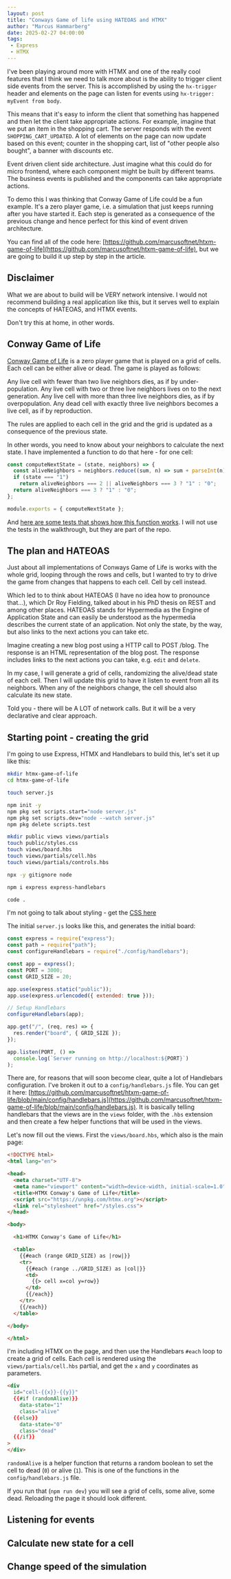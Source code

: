 ```yaml
---
layout: post
title: "Conways Game of life using HATEOAS and HTMX"
author: "Marcus Hammarberg"
date: 2025-02-27 04:00:00
tags:
 - Express
 - HTMX
---
```


I've been playing around more with HTMX and one of the really cool features that I think we need to talk more about is the ability to trigger client side events from the server. This is accomplished by using the `hx-trigger` header and elements on the page can listen for events using `hx-trigger: myEvent from body`.

This means that it's easy to inform the client that something has happened and then let the client take appropriate actions. For example, imagine that we put an item in the shopping cart. The server responds with the event `SHOPPING_CART_UPDATED`. A lot of elements on the page can now update based on this event; counter in the shopping cart, list of "other people also bought", a banner with discounts etc.

Event driven client side architecture. Just imagine what this could do for micro frontend, where each component might be built by different teams. The business events is published and the components can take appropriate actions.

To demo this I was thinking that Conway Game of Life could be a fun example. It's a zero player game, i.e. a simulation that just keeps running after you have started it. Each step is generated as a consequence of the previous change and hence perfect for this kind of event driven architecture.

<!-- excerpt-end -->

You can find all of the code here: [https://github.com/marcusoftnet/htxm-game-of-life](https://github.com/marcusoftnet/htxm-game-of-life), but we are going to build it up step by step in the article.

## Disclaimer

What we are about to build will be VERY network intensive. I would not recommend building a real application like this, but it serves well to explain the concepts of HATEOAS, and HTMX events.

Don't try this at home, in other words.

## Conway Game of Life

[Conway Game of Life](https://en.wikipedia.org/wiki/Conway%27s_Game_of_Life) is a zero player game that is played on a grid of cells. Each cell can be either alive or dead. The game is played as follows:

Any live cell with fewer than two live neighbors dies, as if by under-population.
Any live cell with two or three live neighbors lives on to the next generation.
Any live cell with more than three live neighbors dies, as if by overpopulation.
Any dead cell with exactly three live neighbors becomes a live cell, as if by reproduction.

The rules are applied to each cell in the grid and the grid is updated as a consequence of the previous state.

In other words, you need to know about your neighbors to calculate the next state. I have implemented a function to do that here - for one cell:

```javascript
const computeNextState = (state, neighbors) => {
  const aliveNeighbors = neighbors.reduce((sum, n) => sum + parseInt(n), 0);
  if (state === "1")
    return aliveNeighbors === 2 || aliveNeighbors === 3 ? "1" : "0";
  return aliveNeighbors === 3 ? "1" : "0";
};

module.exports = { computeNextState };
```

And [here are some tests that shows how this function works](https://github.com/marcusoftnet/htxm-game-of-life/blob/main/tests/computeNextState.test.js). I will not use the tests in the walkthrough, but they are part of the repo.

## The plan and HATEOAS

Just about all implementations of Conways Game of Life is works with the whole grid, looping through the rows and cells, but I wanted to try to drive the game from changes that happens to each cell. Cell by cell instead.

Which led to to think about HATEOAS (I have no idea how to pronounce that...), which Dr Roy Fielding, talked about in his PhD thesis on REST and among other places. HATEOAS stands for Hypermedia as the Engine of Application State and can easily be understood as the hypermedia describes the current state of an application. Not only the state, by the way, but also links to the next actions you can take etc.

Imagine creating a new blog post using a HTTP call to POST /blog. The response is an HTML representation of the blog post. The response includes links to the next actions you can take, e.g. `edit` and `delete`.

In my case, I will generate a grid of cells, randomizing the alive/dead state of each cell. Then I will update this grid to have it listen to event from all its neighbors. When any of the neighbors change, the cell should also calculate its new state.

Told you - there will be A LOT of network calls. But it will be a very declarative and clear approach.

## Starting point - creating the grid

I'm going to use Express, HTMX and Handlebars to build this, let's set it up like this:

```bash
mkdir htmx-game-of-life
cd htmx-game-of-life

touch server.js

npm init -y
npm pkg set scripts.start="node server.js"
npm pkg set scripts.dev="node --watch server.js"
npm pkg delete scripts.test

mkdir public views views/partials
touch public/styles.css
touch views/board.hbs
touch views/partials/cell.hbs
touch views/partials/controls.hbs

npx -y gitignore node

npm i express express-handlebars

code .
```

I'm not going to talk about styling - get the [CSS here](https://github.com/marcusoftnet/htxm-game-of-life/blob/main/public/styles.css)

The initial `server.js` looks like this, and generates the initial board:

```javascript
const express = require("express");
const path = require("path");
const configureHandlebars = require("./config/handlebars");

const app = express();
const PORT = 3000;
const GRID_SIZE = 20;

app.use(express.static("public"));
app.use(express.urlencoded({ extended: true }));

// Setup Handlebars
configureHandlebars(app);

app.get("/", (req, res) => {
  res.render("board", { GRID_SIZE });
});

app.listen(PORT, () =>
  console.log(`Server running on http://localhost:${PORT}`)
);
```

There are, for reasons that will soon become clear, quite a lot of Handlebars configuration. I've broken it out to a `config/handlebars.js` file. You can get it here: [https://github.com/marcusoftnet/htxm-game-of-life/blob/main/config/handlebars.js](https://github.com/marcusoftnet/htxm-game-of-life/blob/main/config/handlebars.js). It is basically telling handlebars that the views are in the `views` folder, with the `.hbs` extension and then create a few helper functions that will be used in the views.

Let's now fill out the views. First the `views/board.hbs`, which also is the main page:

```html
<!DOCTYPE html>
<html lang="en">

<head>
  <meta charset="UTF-8">
  <meta name="viewport" content="width=device-width, initial-scale=1.0">
  <title>HTMX Conway's Game of Life</title>
  <script src="https://unpkg.com/htmx.org"></script>
  <link rel="stylesheet" href="/styles.css">
</head>

<body>

  <h1>HTMX Conway's Game of Life</h1>

  <table>
    {{#each (range GRID_SIZE) as |row|}}
    <tr>
      {{#each (range ../GRID_SIZE) as |col|}}
      <td>
        {{> cell x=col y=row}}
      </td>
      {{/each}}
    </tr>
    {{/each}}
  </table>

</body>

</html>
```

I'm including HTMX on the page, and then use the Handlebars `#each` loop to create a grid of cells. Each cell is rendered using the `views/partials/cell.hbs` partial, and get the `x` and `y` coordinates as parameters.

```html
<div
  id="cell-{{x}}-{{y}}"
  {{#if (randomAlive)}}
    data-state="1"
    class="alive"
  {{else}}
    data-state="0"
    class="dead"
  {{/if}}
>
</div>
```

`randomAlive` is a helper function that returns a random boolean to set the cell to dead (`0`) or alive (`1`). This is one of the functions in the `config/handlebars.js` file.

If you run that (`npm run dev`) you will see a grid of cells, some alive, some dead. Reloading the page it should look different.

## Listening for events

## Calculate new state for a cell

## Change speed of the simulation
